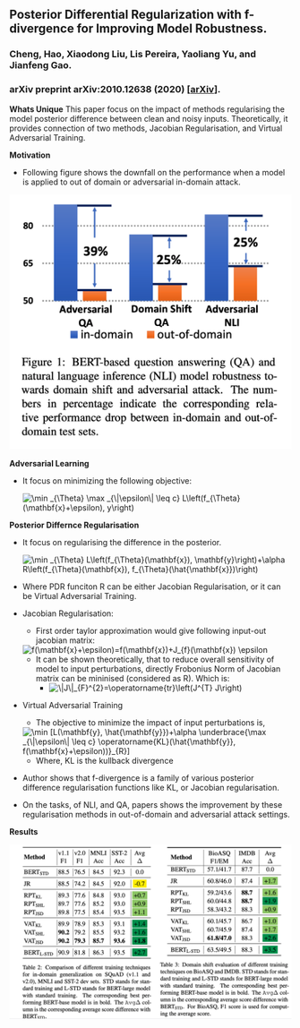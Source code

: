 ## Posterior Differential Regularization with f-divergence for Improving Model Robustness.
### Cheng, Hao, Xiaodong Liu, Lis Pereira, Yaoliang Yu, and Jianfeng Gao. 
### arXiv preprint arXiv:2010.12638 (2020) [[arXiv](https://arxiv.org/pdf/2010.12638.pdf)].

**Whats Unique**
This paper focus on the impact of methods regularising the model posterior difference between clean and noisy inputs. Theoretically, it provides connection of two methods, Jacobian Regularisation, and Virtual Adversarial Training. 

**Motivation**
* Following figure shows the downfall on the performance when a model is applied to out of domain or adversarial in-domain attack.

<p align="center">
<img align="centre" src="images/PDR_motivation.png">
</p>

**Adversarial Learning**
* It focus on minimizing the following objective:

    <img src="https://i.upmath.me/svg/%5Cmin%20_%7B%5CTheta%7D%20%5Cmax%20_%7B%5C%7C%5Cepsilon%5C%7C%20%5Cleq%20c%7D%20L%5Cleft(f_%7B%5CTheta%7D(%5Cmathbf%7Bx%7D%2B%5Cepsilon)%2C%20y%5Cright)" alt="\min _{\Theta} \max _{\|\epsilon\| \leq c} L\left(f_{\Theta}(\mathbf{x}+\epsilon), y\right)" />

**Posterior Differnce Regularisation**
* It focus on regularising the difference in the posterior.
    
    <img src="https://i.upmath.me/svg/%5Cmin%20_%7B%5CTheta%7D%20L%5Cleft(f_%7B%5CTheta%7D(%5Cmathbf%7Bx%7D)%2C%20%5Cmathbf%7By%7D%5Cright)%2B%5Calpha%20R%5Cleft(f_%7B%5CTheta%7D(%5Cmathbf%7Bx%7D)%2C%20f_%7B%5CTheta%7D(%5Chat%7B%5Cmathbf%7Bx%7D%7D)%5Cright)" alt="\min _{\Theta} L\left(f_{\Theta}(\mathbf{x}), \mathbf{y}\right)+\alpha R\left(f_{\Theta}(\mathbf{x}), f_{\Theta}(\hat{\mathbf{x}})\right)" />

* Where PDR funciton R can be either Jacobian Regularisation, or it can be Virtual Adversarial Training.

* Jacobian Regularisation:
    * First order taylor approximation would give following input-out jacobian matrix:

    <img src="https://i.upmath.me/svg/f(%5Cmathbf%7Bx%7D%2B%5Cepsilon)%3Df(%5Cmathbf%7Bx%7D)%2BJ_%7Bf%7D(%5Cmathbf%7Bx%7D)%20%5Cepsilon" alt="f(\mathbf{x}+\epsilon)=f(\mathbf{x})+J_{f}(\mathbf{x}) \epsilon" />

    * It can be shown theoretically, that to reduce overall sensitivity of model to input perturbations, directly Frobonius Norm of Jacobian matrix can be mininised (considered as R). Which is:
        * <img src="https://i.upmath.me/svg/%5C%7CJ%5C%7C_%7BF%7D%5E%7B2%7D%3D%5Coperatorname%7Btr%7D%5Cleft(J%5E%7BT%7D%20J%5Cright)" alt="\|J\|_{F}^{2}=\operatorname{tr}\left(J^{T} J\right)" />

* Virtual Adversarial Training
    * The objective to minimize the impact of input perturbations is, 

    <img src="https://i.upmath.me/svg/%5Cmin%20%5BL(%5Cmathbf%7By%7D%2C%20%5Chat%7B%5Cmathbf%7By%7D%7D)%2B%5Calpha%20%5Cunderbrace%7B%5Cmax%20_%7B%5C%7C%5Cepsilon%5C%7C%20%5Cleq%20c%7D%20%5Coperatorname%7BKL%7D(%5Chat%7B%5Cmathbf%7By%7D%7D%2C%20f(%5Cmathbf%7Bx%7D%2B%5Cepsilon))%7D_%7BR%7D%5D" alt="\min [L(\mathbf{y}, \hat{\mathbf{y}})+\alpha \underbrace{\max _{\|\epsilon\| \leq c} \operatorname{KL}(\hat{\mathbf{y}}, f(\mathbf{x}+\epsilon))}_{R}]" />

    * Where, KL is the kullback divergence

* Author shows that f-divergence is a family of various posterior difference regularisation functions like KL, or Jacobian regularisation. 

* On the tasks, of NLI, and QA, papers shows the improvement by these regularisation methods in out-of-domain and adversarial attack settings.

**Results**

<p align="center">
<img align="centre" src="images/PDR_results.png">
</p>




